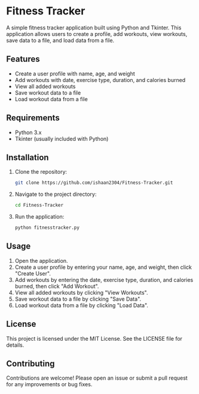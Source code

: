 # Fitness Tracker

A simple fitness tracker application built using Python and Tkinter. This application allows users to create a profile, add workouts, view workouts, save data to a file, and load data from a file.

## Features

- Create a user profile with name, age, and weight
- Add workouts with date, exercise type, duration, and calories burned
- View all added workouts
- Save workout data to a file
- Load workout data from a file

## Requirements

- Python 3.x
- Tkinter (usually included with Python)

## Installation

1. Clone the repository:
    ```sh
    git clone https://github.com/ishaan2304/Fitness-Tracker.git
    ```

2. Navigate to the project directory:
    ```sh
    cd Fitness-Tracker
    ```

3. Run the application:
    ```sh
    python fitnesstracker.py
    ```

## Usage

1. Open the application.
2. Create a user profile by entering your name, age, and weight, then click "Create User".
3. Add workouts by entering the date, exercise type, duration, and calories burned, then click "Add Workout".
4. View all added workouts by clicking "View Workouts".
5. Save workout data to a file by clicking "Save Data".
6. Load workout data from a file by clicking "Load Data".


## License

This project is licensed under the MIT License. See the LICENSE file for details.

## Contributing

Contributions are welcome! Please open an issue or submit a pull request for any improvements or bug fixes.


